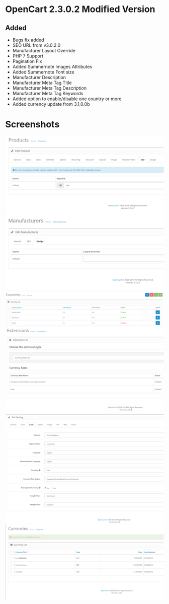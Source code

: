# OpenCart 2.3.0.2 Modified Version

## Added

- Bugs fix added
- SEO URL from v3.0.2.0
- Manufacturer Layout Override
- PHP 7 Support
- Pagination Fix
- Added Summernote Images Attributes
- Added Summernote Font size
- Manufacturer Description
- Manufacturer Meta Tag Title
- Manufacturer Meta Tag Description
- Manufacturer Meta Tag Keywords
- Added option to enable/disable one country or more
- Added currency update from 3.1.0.0b

# Screenshots

![](screenshots/seo_url_v3.png)
![](screenshots/manufacturer_layout_override.png)
![](screenshots/enable_disable_country.png)
![](screenshots/currency.png)
![](screenshots/currency_settings.png)
![](screenshots/currency_value.png)
